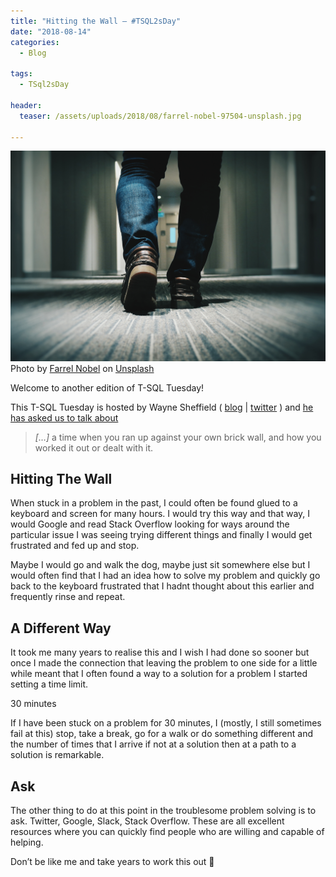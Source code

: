```yaml
---
title: "Hitting the Wall – #TSQL2sDay"
date: "2018-08-14" 
categories:
  - Blog

tags:
  - TSql2sDay

header:
  teaser: /assets/uploads/2018/08/farrel-nobel-97504-unsplash.jpg

---
```

![farrel-nobel-97504-unsplash](/assets/uploads/2018/08/farrel-nobel-97504-unsplash.jpg)
Photo by [Farrel Nobel](https://unsplash.com/photos/G9neENK1Z5I?utm_source=unsplash&utm_medium=referral&utm_content=creditCopyText) on [Unsplash](https://unsplash.com/search/photos/walk-around-wall?utm_source=unsplash&utm_medium=referral&utm_content=creditCopyText)

Welcome to another edition of T-SQL Tuesday!

This T-SQL Tuesday is hosted by Wayne Sheffield ( [blog](https://blog.waynesheffield.com/wayne/) | [twitter](https://twitter.com/DBAWayne) ) and [he has asked us to talk about](https://blog.waynesheffield.com/wayne/archive/2018/08/t-sql-tuesday-105-invitation-brick-wall/)

> _\[…\]_ a time when you ran up against your own brick wall, and how you worked it out or dealt with it.

Hitting The Wall
----------------

When stuck in a problem in the past, I could often be found glued to a keyboard and screen for many hours. I would try this way and that way, I would Google and read Stack Overflow looking for ways around the particular issue I was seeing trying different things and finally I would get frustrated and fed up and stop.

Maybe I would go and walk the dog, maybe just sit somewhere else but I would often find that I had an idea how to solve my problem and quickly go back to the keyboard frustrated that I hadnt thought about this earlier and frequently rinse and repeat.

A Different Way
---------------

It took me many years to realise this and I wish I had done so sooner but once I made the connection that leaving the problem to one side for a little while meant that I often found a way to a solution for a problem I started setting a time limit.

30 minutes

If I have been stuck on a problem for 30 minutes, I (mostly, I still sometimes fail at this) stop, take a break, go for a walk or do something different and the number of times that I arrive if not at a solution then at a path to a solution is remarkable.

Ask
---

The other thing to do at this point in the troublesome problem solving is to ask. Twitter, Google, Slack, Stack Overflow. These are all excellent resources where you can quickly find people who are willing and capable of helping.

Don’t be like me and take years to work this out 🙂


